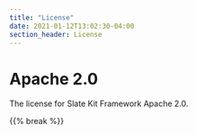 ```yaml
---
title: "License"
date: 2021-01-12T13:02:30-04:00
section_header: License
---
```


# Apache 2.0
The license for Slate Kit Framework Apache 2.0. 


<!--
# SAAS
There are some SAAS tools ( **independent from Slate Kit** ), that we are working on.
These are related to Cloud Services, and API tools, which we also are planning on open-sourcing.
The license for the open-source SAAS tools will be BSL 1.1
-->

<!--
# Dual License
Slate Kit has a unique Dual License approach using BSL (Business Source License) and Apache 2.0 using the Additional Use Grants parameter of the BSL. 
This is a reletively new approach and license that we are trying out and we plan to improve on this dual licensing approach in time.
Currently, we are allowing this software to be used as Apache 2.0 immediately for the groups / usage listed below and for the foreseeable future.

{{% break %}}

# Apache 2.0
This is effectively Apache 2.0 for the following groups and usage

<table class="table table-bordered table-striped">
    <tr><td><strong>Non-Profits</strong></td><td> Non-Profit institutions ( .org ) </td></tr>
    <tr><td><strong>Educational</strong></td><td>Educational institutions ( .edu ) </td></tr>
    <tr><td><strong>Startups</strong></td><td>Same as Commercial ( see below ) </td></tr>
    <tr><td><strong>Personal</strong></td><td>Personal projects for non-commercial use</td></tr>
    <tr><td><strong>Commerical</strong></td><td>Must <strong>NOT</strong> be a Cloud Provider company and/or used for building Cloud-Provider infrastructure ( such as AWS, Google Cloud, Azure, Digital Ocean, etc )</td></tr>
</table>


{{% break %}}

# BSL 1.1 
For Cloud-Providers such as AWS, Google Cloud, Azure, Digital Ocean, etc, this is a BSL license. 
It can not be used for production usage without obtaining a license.
<table class="table table-bordered table-striped">
    <tr><td><strong>Change Date</strong></td><td> <strong>Jan 1, 2024</strong> - Converts to Apache 2.0 on Jan 1, 2024</td></tr>
    <tr><td><strong>Change License</strong></td><td><strong>Apache 2.0</strong> - Type of license this BSL will convert to</td></tr>
    <tr><td><strong>Additional Use Grants</strong></td><td><strong>Apache 2.0 license granted immediately</strong> for groups and usage listed above</td></tr>
</table>
{{% break %}}

<h1 id="Notes">Notes</h1>
<p>
1. BSL is a relatively new license type. <br/>
2. BSL is technically <strong>NOT an open-source</strong> license but rather <strong>source available</strong> <br/>
3. BSL has parameters <strong>Change Date | Change License | Additional Use Grants</strong> that convert it to open source <br/>
4. BSL Additional Use Grant is used to grant additional rights ( we are using this broadly to provide Apache 2.0 licensing rights above )<br/>
</p>
{{% break %}}

<h1 id="Links">Links</h1>
<p>
1. https://mariadb.com/bsl-faq-adopting/ <br/>
2. https://blog.adamretter.org.uk/business-source-license-adoption/ <br/>
</p>
{{% break %}}

-->
{{% break %}}

